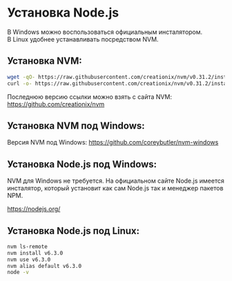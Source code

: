 Установка Node.js
=================

В Windows можно воспользоваться официальным инсталятором.  
В Linux удобнее устанавливать посредством NVM.

## Установка NVM:

```bash
wget -qO- https://raw.githubusercontent.com/creationix/nvm/v0.31.2/install.sh | bash
curl -o- https://raw.githubusercontent.com/creationix/nvm/v0.31.2/install.sh | bash
```

Последнюю версию ссылки можно взять с сайта NVM: https://github.com/creationix/nvm

## Установка NVM под Windows:

Версия NVM под Windows: https://github.com/coreybutler/nvm-windows

## Установка Node.js под Windows:

NVM для Windows не требуется. На официальном сайте Node.js имеется инсталятор, который установит как сам Node.js так и менеджер пакетов NPM.

https://nodejs.org/

## Установка Node.js под Linux:

```bash
nvm ls-remote
nvm install v6.3.0
nvm use v6.3.0
nvm alias default v6.3.0
node -v
```
